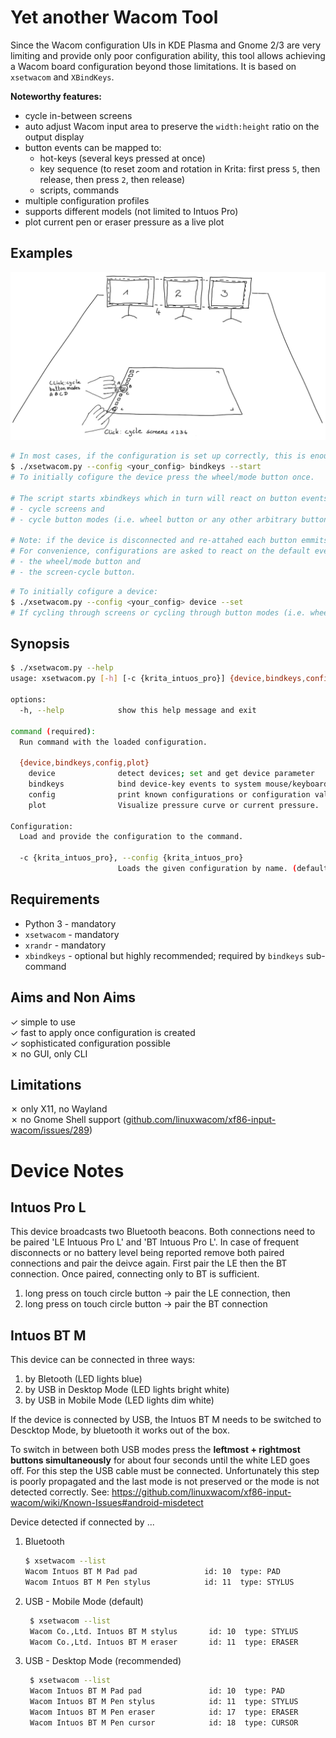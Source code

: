 # Yet another Wacom Tool

Since the Wacom configuration UIs in KDE Plasma and Gnome 2/3 are very limiting and provide only poor configuration ability, this tool allows achieving a Wacom board configuration beyond those
limitations. It is based on `xsetwacom` and `XBindKeys`.

**Noteworthy features:**

- cycle in-between screens
- auto adjust Wacom input area to preserve the `width:height` ratio on the output display
- button events can be mapped to:
    - hot-keys (several keys pressed at once)
    - key sequence (to reset zoom and rotation in Krita: first press `5`, then release, then press `2`, then release)
    - scripts, commands
- multiple configuration profiles
- supports different models (not limited to Intuos Pro)
- plot current pen or eraser pressure as a live plot

## Examples

![usage example](./img/usage-illustration.png)

```bash
# In most cases, if the configuration is set up correctly, this is enough:
$ ./xsetwacom.py --config <your_config> bindkeys --start
# To initially cofigure the device press the wheel/mode button once.

# The script starts xbindkeys which in turn will react on button events and trigger actions, i.e:
# - cycle screens and
# - cycle button modes (i.e. wheel button or any other arbitrary button).

# Note: if the device is disconnected and re-attahed each button emmits default events. 
# For convenience, configurations are asked to react on the default events of
# - the wheel/mode button and 
# - the screen-cycle button.
```

```bash
# To initially cofigure a device:
$ ./xsetwacom.py --config <your_config> device --set
# If cycling through screens or cycling through button modes (i.e. wheel button) is not required this command is enough.
```

## Synopsis

```bash
$ ./xsetwacom.py --help
usage: xsetwacom.py [-h] [-c {krita_intuos_pro}] {device,bindkeys,config,plot} ...

options:
  -h, --help            show this help message and exit

command (required):
  Run command with the loaded configuration.

  {device,bindkeys,config,plot}
    device              detect devices; set and get device parameter
    bindkeys            bind device-key events to system mouse/keyboard events
    config              print known configurations or configuration values
    plot                Visualize pressure curve or current pressure.

Configuration:
  Load and provide the configuration to the command.

  -c {krita_intuos_pro}, --config {krita_intuos_pro}
                        Loads the given configuration by name. (default: krita_intuos_pro)
```

## Requirements

- Python 3 - mandatory
- `xsetwacom` - mandatory
- `xrandr` - mandatory
- `xbindkeys` - optional but highly recommended; required by `bindkeys` sub-command

## Aims and Non Aims

✓ simple to use \
✓ fast to apply once configuration is created \
✓ sophisticated configuration possible \
✗ no GUI, only CLI

## Limitations

✗ only X11, no Wayland \
✗ no Gnome Shell support ([github.com/linuxwacom/xf86-input-wacom/issues/289](github.com/linuxwacom/xf86-input-wacom/issues/289))

# Device Notes

## Intuos Pro L

This device broadcasts two Bluetooth beacons. Both connections need to be paired 'LE Intuous Pro L' and 'BT Intuous Pro L'. In case of frequent disconnects or no battery level being reported remove
both paired connections and pair the deivce again. First pair the LE then the BT connection. Once paired, connecting only to BT is sufficient.

1. long press on touch circle button -> pair the LE connection, then
2. long press on touch circle button -> pair the BT connection

## Intuos BT M

This device can be connected in three ways:

1. by Bletooth (LED lights blue)
2. by USB in Desktop Mode (LED lights bright white)
3. by USB in Mobile Mode (LED lights dim white)

If the device is connected by USB, the Intuos BT M needs to be switched to Descktop Mode, by bluetooth it works out of the box.

To switch in between both USB modes press the **leftmost + rightmost buttons simultaneously** for about four seconds until the white LED goes off. For this step the USB cable must be connected.
Unfortunately this step is poorly propagated and the last mode is not preserved or the mode is not detected correctly.
See: https://github.com/linuxwacom/xf86-input-wacom/wiki/Known-Issues#android-misdetect

Device detected if connected by ...

1. Bluetooth
   ```bash
   $ xsetwacom --list
   Wacom Intuos BT M Pad pad               id: 10  type: PAD
   Wacom Intuos BT M Pen stylus            id: 11  type: STYLUS
   ```
2. USB - Mobile Mode (default)
   ```bash
    $ xsetwacom --list
    Wacom Co.,Ltd. Intuos BT M stylus       id: 10  type: STYLUS
    Wacom Co.,Ltd. Intuos BT M eraser       id: 11  type: ERASER
   ```

3. USB - Desktop Mode (recommended)
   ```bash
    $ xsetwacom --list
    Wacom Intuos BT M Pad pad               id: 10  type: PAD
    Wacom Intuos BT M Pen stylus            id: 11  type: STYLUS
    Wacom Intuos BT M Pen eraser            id: 17  type: ERASER
    Wacom Intuos BT M Pen cursor            id: 18  type: CURSOR
   ```
